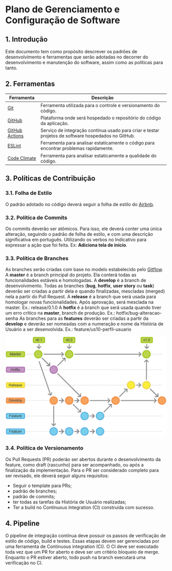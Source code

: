 # Plano de Gerenciamento e Configuração de Software

## 1. Introdução
Este documento tem como propósito descrever os padrões de desenvolvimento e ferramentas que serão adotadas no decorrer do desenvolvimento e manutenção do software, assim como as políticas para tanto.

## 2. Ferramentas
| Ferramenta | Descrição |
| --- | --- |
| [Git](https://git-scm.com/) | Ferramenta utilizada para o controle e versionamento do código. |
| [GitHub](https://github.com/) | Plataforma onde será hospedado o repositório do código da aplicação. |
| [GitHub Actions](https://docs.github.com/pt/actions) | Serviço de integração contínua usado para criar e testar projetos de software hospedados no GitHub. |
| [ESLint](https://eslint.org/) | Ferramenta para analisar estaticamente o código para encontrar problemas rapidamente. |
| [Code Climate](https://codeclimate.com/) | Ferramenta para analisar estaticamente a qualidade do código. |

## 3. Políticas de Contribuição
### 3.1. Folha de Estilo
O padrão adotado no código deverá seguir a folha de estilo do [Airbnb](https://airbnb.io/javascript/react/).

### 3.2. Política de Commits
Os commits deverão ser atômicos. Para isso, ele deverá conter uma única alteração, seguindo o padrão de folha de estilo, e com uma descrição significativa em português. Utilizando os verbos no Indicativo para expressar a ação que foi feita. Ex: **Adiciona tela de inicio**.

### 3.3. Política de Branches
As branches serão criadas com base no modelo estabelecido pelo [Gitflow](https://medium.com/trainingcenter/utilizando-o-fluxo-git-flow-e63d5e0d5e04).
A **master** é a branch principal do projeto. Ela conterá todas as funcionalidades estáveis e homologadas.
A **develop** é a branch de desenvolvimento. Todas as branches (**bug**, **hotfix**, **user story** ou **task**) deverão ser criadas a partir dela e quando finalizadas, mescladas (merged) nela a partir do Pull Request.
A **release** é a branch que será usada para homologar novas funcionalidades. Após aprovação, será mesclada na master. Ex.: release/0.1.0
A **hotfix** é a branch que será usada quando tiver um erro crítico na **master**, branch de produção. Ex.: hotfix/bug-alteracao-senha
As branches para as **features** deverão ser criadas a partir da **develop** e deverão ser nomeadas com a numeração e nome da História de Usuário a ser desenvolvida. Ex.: feature/us10-perfil-usuario

![](../images/gitflow.png)

### 3.4. Política de Versionamento
Os Pull Requests (PR) poderão ser abertos durante o desenvolvimento da feature, como draft (rascunho) para ser acompanhado, ou após a finalização da implementação.
Para o PR ser considerado completo para ser revisado, ele deverá seguir alguns requisitos:
* Seguir o template para PRs;
* padrão de branches;
* padrão de commits;
* ter todas as tarefas da História de Usuário realizadas;
* Ter a build no Continuous Integration (CI) construída com sucesso.

## 4. Pipeline
O pipeline de integração contínua deve possuir os passos de verificação de estilo de código, build e testes. Essas etapas devem ser gerenciadas por uma ferramenta de Continuous integration (CI). O CI deve ser executado toda vez que um PR for aberto e deve ser um critério bloqueio de merge. Enquanto o PR estiver aberto, todo push na branch executará uma verificação no CI.

